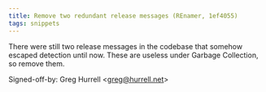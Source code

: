 ```yaml
---
title: Remove two redundant release messages (REnamer, 1ef4055)
tags: snippets
---
```


There were still two release messages in the codebase that somehow escaped detection until now. These are useless under Garbage Collection, so remove them.

Signed-off-by: Greg Hurrell &lt;greg@hurrell.net&gt;
